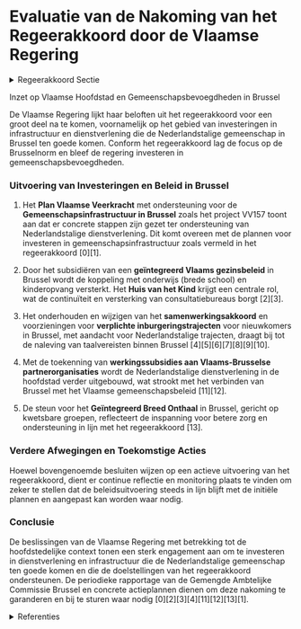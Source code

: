 # Evaluatie van de Nakoming van het Regeerakkoord door de Vlaamse Regering

<details>
        <summary>Regeerakkoord Sectie </summary>
        <p>5.2 Vlaamse hoofdstad We blijven investeren in onze gemeenschapsbe-voegdheden in Brussel. De Brusselnorm staat centraal bij het investeren in infrastructuur en dienstverlening ten behoeve van de Brusselaars. De Vlaamse Gemeenschap beschouwt voor haar beleid in Brussel 30% van de Brusselse bevolking als haar doelgroep en besteedt minstens 5% van de Vlaamse middelen voor gemeenschapsbe-voegdheden aan beleid in en voor Brussel. Aan de hand van de periodieke rapporten van de Gemengde Ambtelijke Commissie Brussel bekijken we of deze doelstellingen gehaald worden, en desgevallend pakken we ze aan met een concreet actieplan. Zo blijven we de concrete capaciteits-nood aan Nederlandstalige dienstverlening in onderwijs en zorg aanpakken. Het kan echter niet de bedoeling zijn dat enkel de Vlaamse Gemeenschap en de Vlaamse Gemeenschapscommissie (VGC) de zorg voor een Nederlandstalige dienstverlening dragen. We dringen er bij de andere besturen op aan om hun wettelijke verplichtingen na te leven en te zorgen voor een werkelijk doorleefde tweetaligheid. In overleg met de VGC en andere partners zoeken wij naar een manier voor een betere opvolging en gevoeligheid voor de naleving van de taalwetge-ving. In het kader van een performante Nederlandstalige dienstverlening in Brussel zal Vlaanderen ook voor Brussel specifiek blijven toezien op een correcte uitoefening van de bevoegdheden door de diverse overheden. We behouden de “Brusseltoets” als beleidsinstru-ment. De Vlaamse minister bevoegd voor Brussel ziet hierop toe. Daarbij worden Vlaamse decreten en besluiten getoetst op de toepasbaarheid in Brussel en op de band van Brussel met Vlaanderen. Indien uit deze toets blijkt dat dit nodig is, wordt de regelgeving aangevuld met “Brussel-paragrafen”. </p>
        </details> 

Inzet op Vlaamse Hoofdstad en Gemeenschapsbevoegdheden in Brussel

De Vlaamse Regering lijkt haar beloften uit het regeerakkoord voor een groot deel na te komen, voornamelijk op het gebied van investeringen in infrastructuur en dienstverlening die de Nederlandstalige gemeenschap in Brussel ten goede komen. Conform het regeerakkoord lag de focus op de Brusselnorm en bleef de regering investeren in gemeenschapsbevoegdheden. 

### Uitvoering van Investeringen en Beleid in Brussel

1. Het **Plan Vlaamse Veerkracht** met ondersteuning voor de **Gemeenschapsinfrastructuur in Brussel** zoals het project VV157 toont aan dat er concrete stappen zijn gezet ter ondersteuning van Nederlandstalige dienstverlening. Dit komt overeen met de plannen voor investeren in gemeenschapsinfrastructuur zoals vermeld in het regeerakkoord \[0\]\[1\].

2. Door het subsidiëren van een **geïntegreerd Vlaams gezinsbeleid** in Brussel wordt de koppeling met onderwijs (brede school) en kinderopvang versterkt. Het **Huis van het Kind** krijgt een centrale rol, wat de continuïteit en versterking van consultatiebureaus borgt \[2\]\[3\].

3. Het onderhouden en wijzigen van het **samenwerkingsakkoord** en voorzieningen voor **verplichte inburgeringstrajecten** voor nieuwkomers in Brussel, met aandacht voor Nederlandstalige trajecten, draagt bij tot de naleving van taalvereisten binnen Brussel \[4\]\[5\]\[6\]\[7\]\[8\]\[9\]\[10\].

4. Met de toekenning van **werkingssubsidies aan Vlaams-Brusselse partnerorganisaties** wordt de Nederlandstalige dienstverlening in de hoofdstad verder uitgebouwd, wat strookt met het verbinden van Brussel met het Vlaamse gemeenschapsbeleid \[11\]\[12\].

5. De steun voor het **Geïntegreerd Breed Onthaal** in Brussel, gericht op kwetsbare groepen, reflecteert de inspanning voor betere zorg en ondersteuning in lijn met het regeerakkoord \[13\].

### Verdere Afwegingen en Toekomstige Acties

Hoewel bovengenoemde besluiten wijzen op een actieve uitvoering van het regeerakkoord, dient er continue reflectie en monitoring plaats te vinden om zeker te stellen dat de beleidsuitvoering steeds in lijn blijft met de initiële plannen en aangepast kan worden waar nodig.

### Conclusie

De beslissingen van de Vlaamse Regering met betrekking tot de hoofdstedelijke context tonen een sterk engagement aan om te investeren in dienstverlening en infrastructuur die de Nederlandstalige gemeenschap ten goede komen en die de doelstellingen van het regeerakkoord ondersteunen. De periodieke rapportage van de Gemengde Ambtelijke Commissie Brussel en concrete actieplannen dienen om deze nakoming te garanderen en bij te sturen waar nodig \[0\]\[2\]\[3\]\[4\]\[11\]\[12\]\[13\]\[1\].

<details>
        <summary> Referenties</summary>
        **[\[0\]](https://beslissingenvlaamseregering.vlaanderen.be/?search=Plan%20Vlaamse%20Veerkracht%3A%20dossier%20157&dateOption=select&startDate=2021-05-21T08%3A00%3A00Z&endDate=2021-05-21T08%3A00%3A00Z)** : **(2021-05-21)** Plan Vlaamse Veerkracht: dossier 157 

**[\[1\]](https://beslissingenvlaamseregering.vlaanderen.be/?search=Plan%20Vlaamse%20Veerkracht%3A%20uitvoering%20project%20157%20-%20Gemeenschapsinfrastructuur%20in%20Brussel&dateOption=select&startDate=2021-04-23T08%3A00%3A00Z&endDate=2021-04-23T08%3A00%3A00Z)** : **(2021-04-23)** Plan Vlaamse Veerkracht: uitvoering project 157 - Gemeenschapsinfrastructuur in Brussel 

**[\[2\]](https://beslissingenvlaamseregering.vlaanderen.be/?search=Subsidi%C3%ABring%20Vlaams%20ge%C3%AFntegreerd%20gezinsbeleid%20in%20Brussel&dateOption=select&startDate=2022-02-04T09%3A00%3A00Z&endDate=2022-02-04T09%3A00%3A00Z)** : **(2022-02-04)** Subsidiëring Vlaams geïntegreerd gezinsbeleid in Brussel 

**[\[3\]](https://beslissingenvlaamseregering.vlaanderen.be/?search=Subsidi%C3%ABring%20Vlaams%20ge%C3%AFntegreerd%20gezinsbeleid%20in%20Brussel&dateOption=select&startDate=2021-12-10T09%3A00%3A00Z&endDate=2021-12-10T09%3A00%3A00Z)** : **(2021-12-10)** Subsidiëring Vlaams geïntegreerd gezinsbeleid in Brussel 

**[\[4\]](https://beslissingenvlaamseregering.vlaanderen.be/?search=Verplicht%20inburgeringstraject%20nieuwkomers%20Brussel-Hoofdstad%3A%20gewijzigde%20samenwerkingsakkoord%20en%20voorontwerp%20instemmingsdecreet&dateOption=select&startDate=2023-11-17T09%3A00%3A00Z&endDate=2023-11-17T09%3A00%3A00Z)** : **(2023-11-17)** Verplicht inburgeringstraject nieuwkomers Brussel-Hoofdstad: gewijzigde samenwerkingsakkoord en voorontwerp instemmingsdecreet 

**[\[5\]](https://beslissingenvlaamseregering.vlaanderen.be/?search=Verplicht%20inburgeringstraject%20nieuwkomers%20Brussel-Hoofdstad%3A%20gewijzigde%20samenwerkingsakkoord%20en%20voorontwerp%20instemmingsdecreet&dateOption=select&startDate=2023-09-08T08%3A00%3A00Z&endDate=2023-09-08T08%3A00%3A00Z)** : **(2023-09-08)** Verplicht inburgeringstraject nieuwkomers Brussel-Hoofdstad: gewijzigde samenwerkingsakkoord en voorontwerp instemmingsdecreet 

**[\[6\]](https://beslissingenvlaamseregering.vlaanderen.be/?search=Verplicht%20inburgeringstraject%20voor%20nieuwkomers%20in%20Brussel-Hoofdstad%3A%20gewijzigde%20samenwerkingsovereenkomst&dateOption=select&startDate=2022-05-06T08%3A00%3A00Z&endDate=2022-05-06T08%3A00%3A00Z)** : **(2022-05-06)** Verplicht inburgeringstraject voor nieuwkomers in Brussel-Hoofdstad: gewijzigde samenwerkingsovereenkomst 

**[\[7\]](https://beslissingenvlaamseregering.vlaanderen.be/?search=Verplicht%20inburgeringstraject%20voor%20nieuwkomers%20in%20Brussel-Hoofdstad%3A%20instemmingsdecreet%20gewijzigde%20samenwerkingsovereenkomst&dateOption=select&startDate=2022-03-11T09%3A00%3A00Z&endDate=2022-03-11T09%3A00%3A00Z)** : **(2022-03-11)** Verplicht inburgeringstraject voor nieuwkomers in Brussel-Hoofdstad: instemmingsdecreet gewijzigde samenwerkingsovereenkomst 

**[\[8\]](https://beslissingenvlaamseregering.vlaanderen.be/?search=Decreet%20gewijzigde%20samenwerkingsovereenkomst%20verplicht%20inburgeringstraject%20voor%20nieuwkomers%20in%20Brussel-Hoofdstad&dateOption=select&startDate=2022-07-15T08%3A00%3A00Z&endDate=2022-07-15T08%3A00%3A00Z)** : **(2022-07-15)** Decreet gewijzigde samenwerkingsovereenkomst verplicht inburgeringstraject voor nieuwkomers in Brussel-Hoofdstad 

**[\[9\]](https://beslissingenvlaamseregering.vlaanderen.be/?search=Verplicht%20inburgeringstraject%20voor%20nieuwkomers%20in%20Brussel-Hoofdstad%3A%20instemmingsdecreet%20gewijzigde%20samenwerkingsovereenkomst&dateOption=select&startDate=2022-01-14T09%3A00%3A00Z&endDate=2022-01-14T09%3A00%3A00Z)** : **(2022-01-14)** Verplicht inburgeringstraject voor nieuwkomers in Brussel-Hoofdstad: instemmingsdecreet gewijzigde samenwerkingsovereenkomst 

**[\[10\]](https://beslissingenvlaamseregering.vlaanderen.be/?search=Vaststelling%20gewestelijk%20ruimtelijk%20uitvoeringsplan%20%E2%80%98Regionaalstedelijk%20gebied%20Mechelen%E2%80%99&dateOption=select&startDate=2022-12-23T09%3A00%3A00Z&endDate=2022-12-23T09%3A00%3A00Z)** : **(2022-12-23)** Vaststelling gewestelijk ruimtelijk uitvoeringsplan ‘Regionaalstedelijk gebied Mechelen’ 

**[\[11\]](https://beslissingenvlaamseregering.vlaanderen.be/?search=Regels%20toekenning%20werkingssubsidies%20Vlaams-Brusselse%20partnerorganisaties%20in%20het%20kader%20van%20het%20Brusselbeleid&dateOption=select&startDate=2023-03-10T09%3A00%3A00Z&endDate=2023-03-10T09%3A00%3A00Z)** : **(2023-03-10)** Regels toekenning werkingssubsidies Vlaams-Brusselse partnerorganisaties in het kader van het Brusselbeleid 

**[\[12\]](https://beslissingenvlaamseregering.vlaanderen.be/?search=Regels%20toekenning%20werkingssubsidies%20Vlaams-Brusselse%20partnerorganisaties&dateOption=select&startDate=2023-02-17T09%3A00%3A00Z&endDate=2023-02-17T09%3A00%3A00Z)** : **(2023-02-17)** Regels toekenning werkingssubsidies Vlaams-Brusselse partnerorganisaties 

**[\[13\]](https://beslissingenvlaamseregering.vlaanderen.be/?search=Plan%20Vlaamse%20Veerkracht%3A%20Subsidi%C3%ABring%20en%20ondersteuning%20van%20de%20lokale%20besturen%20in%20functie%20van%20het%20realiseren%20van%20samenwerkingsverbanden%20ge%C3%AFntegreerd%20breed%20onthaal%20in%20heel%20Vlaanderen%20en%20Brussel&dateOption=select&startDate=2021-07-16T06%3A00%3A00Z&endDate=2021-07-16T06%3A00%3A00Z)** : **(2021-07-16)** Plan Vlaamse Veerkracht: Subsidiëring en ondersteuning van de lokale besturen in functie van het realiseren van samenwerkingsverbanden geïntegreerd breed onthaal in heel Vlaanderen en Brussel 
        </details> 

